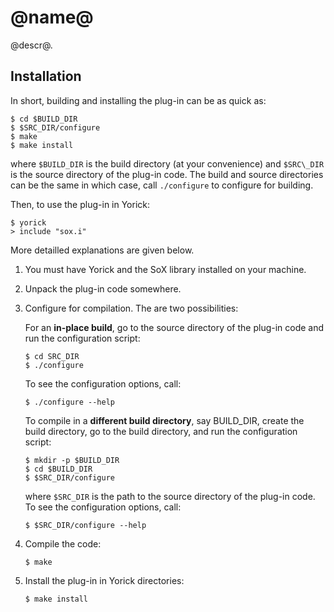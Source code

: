 @name@
======

@descr@.

Installation
------------

In short, building and installing the plug-in can be as quick as:
````
$ cd $BUILD_DIR
$ $SRC_DIR/configure
$ make
$ make install
````
where `$BUILD_DIR` is the build directory (at your convenience) and
`$SRC\_DIR` is the source directory of the plug-in code.  The build and
source directories can be the same in which case, call `./configure` to
configure for building.

Then, to use the plug-in in Yorick:
````
$ yorick
> include "sox.i"
````
More detailled explanations are given below.

1. You must have Yorick and the SoX library installed on your machine.

2. Unpack the plug-in code somewhere.

3. Configure for compilation.  The are two possibilities:

   For an **in-place build**, go to the source directory of the plug-in
   code and run the configuration script:
   ````
   $ cd SRC_DIR
   $ ./configure
   ````
   To see the configuration options, call:
   ````
   $ ./configure --help
   ````

   To compile in a **different build directory**, say BUILD_DIR, create the
   build directory, go to the build directory, and run the configuration
   script:
   ````
   $ mkdir -p $BUILD_DIR
   $ cd $BUILD_DIR
   $ $SRC_DIR/configure
   ````
   where `$SRC_DIR` is the path to the source directory of the plug-in
   code. To see the configuration options, call:
   ````
   $ $SRC_DIR/configure --help
   ````

4. Compile the code:
   ````
   $ make
   ````

4. Install the plug-in in Yorick directories:
   ````
   $ make install
   ````

